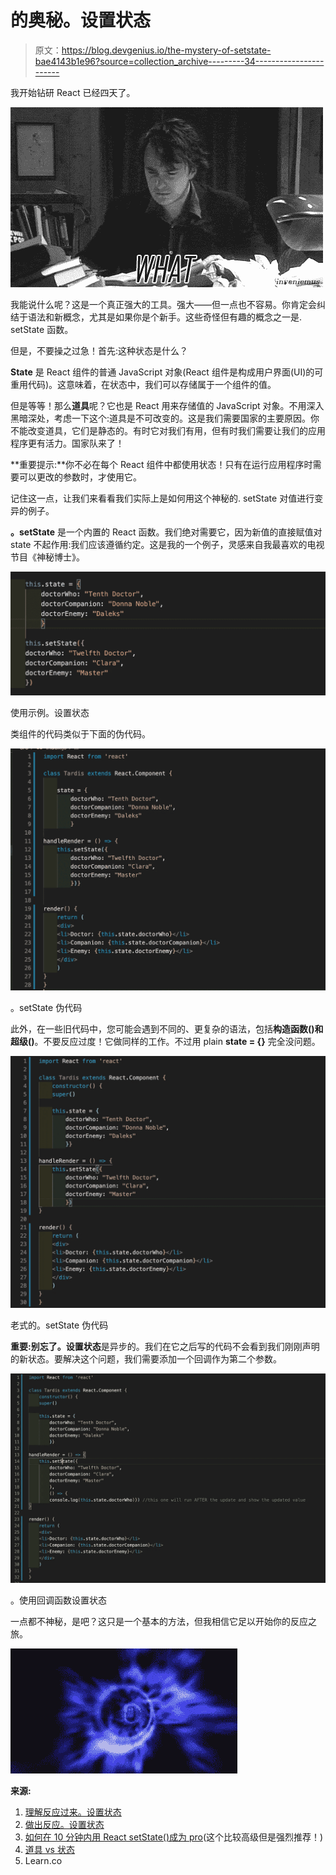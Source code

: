 # 的奥秘。设置状态

> 原文：<https://blog.devgenius.io/the-mystery-of-setstate-bae4143b1e96?source=collection_archive---------34----------------------->

我开始钻研 React 已经四天了。

![](img/acb0828f78e362393c05a2ff72d22e84.png)

我能说什么呢？这是一个真正强大的工具。强大——但一点也不容易。你肯定会纠结于语法和新概念，尤其是如果你是个新手。这些奇怪但有趣的概念之一是. setState 函数。

但是，不要操之过急！首先:这种状态是什么？

**State** 是 React 组件的普通 JavaScript 对象(React 组件是构成用户界面(UI)的可重用代码)。这意味着，在状态中，我们可以存储属于一个组件的值。

但是等等！那么**道具**呢？它也是 React 用来存储值的 JavaScript 对象。不用深入黑暗深处，考虑一下这个:道具是不可改变的。这是我们需要国家的主要原因。你不能改变道具，它们是静态的。有时它对我们有用，但有时我们需要让我们的应用程序更有活力。国家队来了！

**重要提示:**你不必在每个 React 组件中都使用状态！只有在运行应用程序时需要可以更改的参数时，才使用它。

记住这一点，让我们来看看我们实际上是如何用这个神秘的. setState 对值进行变异的例子。

**。setState** 是一个内置的 React 函数。我们绝对需要它，因为新值的直接赋值对 state 不起作用:我们应该遵循约定。这是我的一个例子，灵感来自我最喜欢的电视节目《神秘博士》。

![](img/2ccaf67b4d8a8538ec3bd503b0bcfd74.png)

使用示例。设置状态

类组件的代码类似于下面的伪代码。

![](img/99d0223f62917b2a5e0ac6cc50361fac.png)

。setState 伪代码

此外，在一些旧代码中，您可能会遇到不同的、更复杂的语法，包括**构造函数()**和**超级()**。不要反应过度！它做同样的工作。不过用 plain **state = {}** 完全没问题。

![](img/130a8ccaf2a9a03d3a26c38c7f7aa030.png)

老式的。setState 伪代码

**重要:**别忘了**。设置状态**是异步的。我们在它之后写的代码不会看到我们刚刚声明的新状态。要解决这个问题，我们需要添加一个回调作为第二个参数。

![](img/da9498fd969a08ad3cea2df264bcc0ff.png)

。使用回调函数设置状态

一点都不神秘，是吧？这只是一个基本的方法，但我相信它足以开始你的反应之旅。

![](img/cb2a92124debef696e9528da48d743ac.png)

**来源:**

1.  [理解反应过来。设置状态](https://css-tricks.com/understanding-react-setstate/)
2.  [做出反应。设置状态](https://riptutorial.com/reactjs/example/5936/setstate--)
3.  [如何在 10 分钟内用 React setState()成为 pro](https://www.freecodecamp.org/news/get-pro-with-react-setstate-in-10-minutes-d38251d1c781/)(这个比较高级但是强烈推荐！)
4.  [道具 vs 状态](https://github.com/uberVU/react-guide/blob/master/props-vs-state.md)
5.  Learn.co
